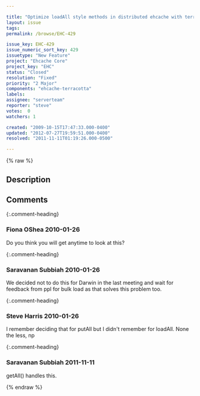```yaml
---

title: "Optimize loadAll style methods in distributed ehcache with terracotta"
layout: issue
tags: 
permalink: /browse/EHC-429

issue_key: EHC-429
issue_numeric_sort_key: 429
issuetype: "New Feature"
project: "Ehcache Core"
project_key: "EHC"
status: "Closed"
resolution: "Fixed"
priority: "2 Major"
components: "ehcache-terracotta"
labels: 
assignee: "serverteam"
reporter: "steve"
votes:  0
watchers: 1

created: "2009-10-15T17:47:33.000-0400"
updated: "2012-07-27T19:59:51.000-0400"
resolved: "2011-11-11T01:19:26.000-0500"

---
```




{% raw %}



## Description

<div markdown="1" class="description">



</div>

## Comments


{:.comment-heading}
### **Fiona OShea** <span class="date">2010-01-26</span>

<div markdown="1" class="comment">

Do you think you will get anytime to look at this?

</div>


{:.comment-heading}
### **Saravanan Subbiah** <span class="date">2010-01-26</span>

<div markdown="1" class="comment">

We decided not to do this for Darwin in the last meeting and wait for feedback from ppl for bulk load as that solves this problem too.

</div>


{:.comment-heading}
### **Steve Harris** <span class="date">2010-01-26</span>

<div markdown="1" class="comment">

I remember deciding that for putAll but I didn't remember for loadAll. None the less, np

</div>


{:.comment-heading}
### **Saravanan Subbiah** <span class="date">2011-11-11</span>

<div markdown="1" class="comment">

getAll() handles this.

</div>



{% endraw %}
